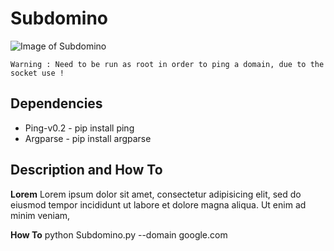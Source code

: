 # Subdomino
![Image of Subdomino](http://image.noelshack.com/fichiers/2016/39/1475404267-capture-d-ecran-de-2016-10-02-17-28-57.png)
```
Warning : Need to be run as root in order to ping a domain, due to the socket use !
```

## Dependencies 
* Ping-v0.2 - pip install ping
* Argparse  - pip install argparse

## Description and How To
**Lorem**
Lorem ipsum dolor sit amet, consectetur adipisicing elit, sed do eiusmod
tempor incididunt ut labore et dolore magna aliqua. Ut enim ad minim veniam,

**How To**
python Subdomino.py --domain google.com
